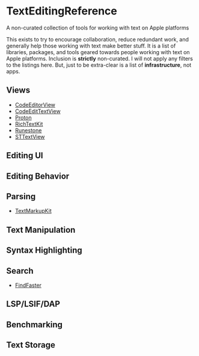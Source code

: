 # TextEditingReference
A non-curated collection of tools for working with text on Apple platforms

This exists to try to encourage collaboration, reduce redundant work, and generally help those working with text make better stuff. It is a list of libraries, packages, and tools geared towards people working with text on Apple platforms. Inclusion is **strictly** non-curated. I will not apply any filters to the listings here. But, just to be extra-clear is a list of **infrastructure**, not apps.

## Views

- [CodeEditorView](https://github.com/mchakravarty/CodeEditorView)
- [CodeEditTextView](https://github.com/CodeEditApp/CodeEditTextView)
- [Proton](https://github.com/rajdeep/proton)
- [RichTextKit](https://github.com/danielsaidi/RichTextKit)
- [Runestone](https://github.com/simonbs/Runestone)
- [STTextView](https://github.com/krzyzanowskim/STTextView)

## Editing UI

## Editing Behavior

## Parsing

- [TextMarkupKit](https://github.com/bdewey/TextMarkupKit)

## Text Manipulation

## Syntax Highlighting

## Search

- [FindFaster](https://github.com/Finnvoor/FindFaster)

## LSP/LSIF/DAP

## Benchmarking

## Text Storage

